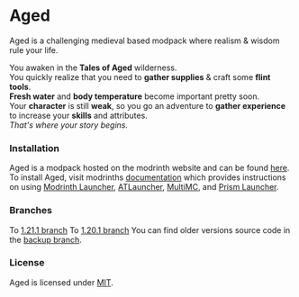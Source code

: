 # Aged
Aged is a challenging medieval based modpack where realism & wisdom rule your life.  

You awaken in the **Tales of Aged** wilderness.  
You quickly realize that you need to **gather supplies** & craft some **flint tools**.  
**Fresh water** and **body temperature** become important pretty soon.  
Your **character** is still **weak**, so you go an adventure to **gather experience** to increase your **skills** and attributes.  
*That's where your story begins.*  

### Installation
Aged is a modpack hosted on the modrinth website and can be found [here](https://modrinth.com/modpack/aged). To install Aged, visit modrinths [documentation](https://docs.modrinth.com/docs/modpacks/playing_modpacks/) which provides instructions on using [Modrinth Launcher](https://modrinth.com/app), [ATLauncher](https://atlauncher.com/about), [MultiMC](https://multimc.org/), and [Prism Launcher](https://prismlauncher.org/).

### Branches
To [1.21.1 branch](https://github.com/xR4YM0ND/Aged/tree/1.21.1)
To [1.20.1 branch](https://github.com/xR4YM0ND/Aged/tree/1.20.1)
You can find older versions source code in the [backup branch](https://github.com/xR4YM0ND/Aged/tree/backup).

### License
Aged is licensed under [MIT](https://github.com/xR4YM0ND/Aged/tree/info/LICENSE.md).
